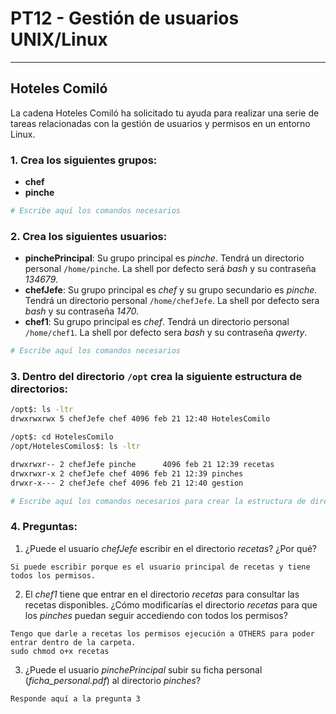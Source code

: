 # PT12 - Gestión de usuarios UNIX/Linux


***

## Hoteles Comiló

La cadena Hoteles Comiló ha solicitado tu ayuda para realizar una serie de tareas relacionadas con la gestión de usuarios y permisos en un entorno Linux.

### 1. Crea los siguientes grupos: 

- **chef**
- **pinche**

```bash
# Escribe aquí los comandos necesarios

```

### 2. Crea los siguientes usuarios:

- **pinchePrincipal**: Su grupo principal es *pinche*. Tendrá un directorio personal `/home/pinche`. La shell por defecto será *bash* y su contraseña *134679*.  
- **chefJefe**: Su grupo principal es *chef* y su grupo secundario es *pinche*. Tendrá un directorio personal `/home/chefJefe`. La shell por defecto sera *bash* y su contraseña *1470*.   
- **chef1**: Su grupo principal es *chef*. Tendrá un directorio personal `/home/chef1`. La shell por defecto sera *bash*  y su contraseña *qwerty*. 

```bash
# Escribe aquí los comandos necesarios

```

### 3. Dentro del directorio `/opt` crea la siguiente estructura de directorios:  

```bash
/opt$: ls -ltr  
drwxrwxrwx 5 chefJefe chef 4096 feb 21 12:40 HotelesComilo

/opt$: cd HotelesComilo
/opt/HotelesComilos$: ls -ltr  

drwxrwxr-- 2 chefJefe pinche      4096 feb 21 12:39 recetas
drwxrwxr-x 2 chefJefe chef 4096 feb 21 12:39 pinches
drwxr-x--- 2 chefJefe chef 4096 feb 21 12:40 gestion
```

```bash
# Escribe aquí los comandos necesarios para crear la estructura de directorios

```

### 4. Preguntas:

1. ¿Puede el usuario *chefJefe* escribir en el directorio *recetas*? ¿Por qué? 

```
Si puede escribir porque es el usuario principal de recetas y tiene todos los permisos.
```

2. El *chef1* tiene que entrar en el directorio *recetas* para consultar las recetas disponibles. ¿Cómo modificarías el directorio *recetas* para que los *pinches* puedan seguir accediendo con todos los permisos? 

```
Tengo que darle a recetas los permisos ejecución a OTHERS para poder entrar dentro de la carpeta.
sudo chmod o+x recetas
```

3. ¿Puede el usuario *pinchePrincipal* subir su ficha personal (*ficha_personal.pdf*) al directorio *pinches*?

```
Responde aquí a la pregunta 3
```